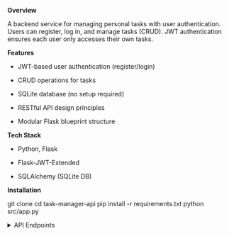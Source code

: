 **Overview**

A backend service for managing personal tasks with user authentication. Users can register, log in, and manage tasks (CRUD). JWT authentication ensures each user only accesses their own tasks.

**Features**

- JWT-based user authentication (register/login)

- CRUD operations for tasks

- SQLite database (no setup required)

- RESTful API design principles

- Modular Flask blueprint structure

**Tech Stack**

- Python, Flask

- Flask-JWT-Extended

- SQLAlchemy (SQLite DB)

**Installation**

git clone <repo-url>
cd task-manager-api
pip install -r requirements.txt
python src/app.py

<details>
  <summary>API Endpoints</summary>

| Method | Endpoint             | Description          | Auth Required |
|--------|----------------------|----------------------|---------------|
| POST   | `/api/auth/register` | Register new user    | No            |
| POST   | `/api/auth/login`    | Login + get token    | No            |
| GET    | `/api/tasks`         | Get all tasks        | Yes           |
| POST   | `/api/tasks`         | Create a task        | Yes           |
| GET    | `/api/tasks/<id>`    | Get task by ID       | Yes           |
| PUT    | `/api/tasks/<id>`    | Update a task        | Yes           |
| DELETE | `/api/tasks/<id>`    | Delete a task        | Yes           |

</details>
